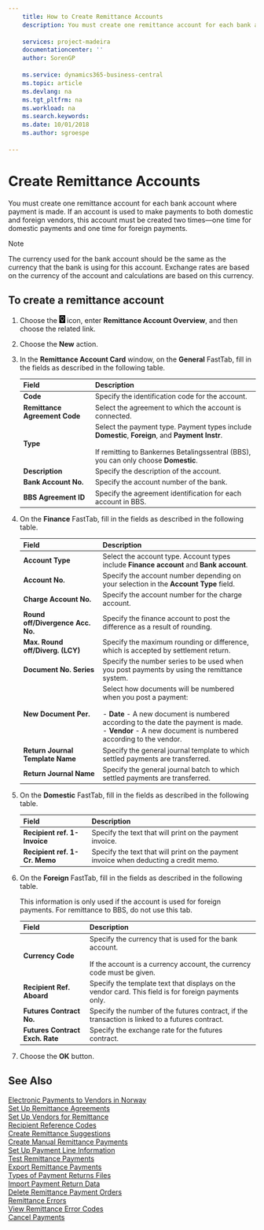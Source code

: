 ```yaml
---
    title: How to Create Remittance Accounts
    description: You must create one remittance account for each bank account where payment is made.

    services: project-madeira 
    documentationcenter: ''
    author: SorenGP

    ms.service: dynamics365-business-central
    ms.topic: article
    ms.devlang: na
    ms.tgt_pltfrm: na
    ms.workload: na
    ms.search.keywords:
    ms.date: 10/01/2018
    ms.author: sgroespe

---
```

# Create Remittance Accounts
You must create one remittance account for each bank account where payment is made. If an account is used to make payments to both domestic and foreign vendors, this account must be created two times—one time for domestic payments and one time for foreign payments.  

> [!NOTE]  
>  The currency used for the bank account should be the same as the currency that the bank is using for this account. Exchange rates are based on the currency of the account and calculations are based on this currency.  

## To create a remittance account  

1.  Choose the ![Search for Page or Report](../../media/ui-search/search_small.png "Search for Page or Report icon") icon, enter **Remittance Account Overview**, and then choose the related link.  
2.  Choose the **New** action.  
3.  In the **Remittance Account Card** window, on the **General** FastTab, fill in the fields as described in the following table.  

    |Field|Description|  
    |---------------------------------|---------------------------------------|  
    |**Code**|Specify the identification code for the account.|  
    |**Remittance Agreement Code**|Select the agreement to which the account is connected.|  
    |**Type**|Select the payment type. Payment types include **Domestic**, **Foreign**, and **Payment Instr**.<br /><br /> If remitting to Bankernes Betalingssentral (BBS), you can only choose **Domestic**.|  
    |**Description**|Specify the description of the account.|  
    |**Bank Account No.**|Specify the account number of the bank.|  
    |**BBS Agreement ID**|Specify the agreement identification for each account in BBS.|  

4.  On the **Finance** FastTab, fill in the fields as described in the following table.  

    |Field|Description|  
    |---------------------------------|---------------------------------------|  
    |**Account Type**|Select the account type. Account types include **Finance account** and **Bank account**.|  
    |**Account No.**|Specify the account number depending on your selection in the **Account Type** field.|  
    |**Charge Account No.**|Specify the account number for the charge account.|  
    |**Round off/Divergence Acc. No.**|Specify the finance account to post the difference as a result of rounding.|  
    |**Max. Round off/Diverg. (LCY)**|Specify the maximum rounding or difference, which is accepted by settlement return.|  
    |**Document No. Series**|Specify the number series to be used when you post payments by using the remittance system.|  
    |**New Document Per.**|Select how documents will be numbered when you post a payment:<br /><br /> -   **Date** - A new document is numbered according to the date the payment is made.<br />-   **Vendor** - A new document is numbered according to the vendor.|  
    |**Return Journal Template Name**|Specify the general journal template to which settled payments are transferred.|  
    |**Return Journal Name**|Specify the general journal batch to which settled payments are transferred.|  

5.  On the **Domestic** FastTab, fill in the fields as described in the following table.  

    |Field|Description|  
    |---------------------------------|---------------------------------------|  
    |**Recipient ref. 1- Invoice**|Specify the text that will print on the payment invoice.|  
    |**Recipient ref. 1- Cr. Memo**|Specify the text that will print on the payment invoice when deducting a credit memo.|  

6.  On the **Foreign** FastTab, fill in the fields as described in the following table.  

    This information is only used if the account is used for foreign payments. For remittance to BBS, do not use this tab.  

    |Field|Description|  
    |---------------------------------|---------------------------------------|  
    |**Currency Code**|Specify the currency that is used for the bank account.<br /><br /> If the account is a currency account, the currency code must be given.|  
    |**Recipient Ref. Aboard**|Specify the template text that displays on the vendor card. This field is for foreign payments only.|  
    |**Futures Contract No.**|Specify the number of the futures contract, if the transaction is linked to a futures contract.|  
    |**Futures Contract Exch. Rate**|Specify the exchange rate for the futures contract.|  

7.  Choose the **OK** button.  

## See Also  
 [Electronic Payments to Vendors in Norway](electronic-payments-to-vendors-in-norway.md)   
 [Set Up Remittance Agreements](how-to-set-up-remittance-agreements.md)   
 [Set Up Vendors for Remittance](how-to-set-up-vendors-for-remittance.md)   
 [Recipient Reference Codes](recipient-reference-codes.md)   
 [Create Remittance Suggestions](how-to-create-remittance-suggestions.md)   
 [Create Manual Remittance Payments](how-to-create-manual-remittance-payments.md)   
 [Set Up Payment Line Information](how-to-set-up-payment-line-information.md)   
 [Test Remittance Payments](how-to-test-remittance-payments.md)   
 [Export Remittance Payments](how-to-export-remittance-payments.md)   
 [Types of Payment Returns Files](types-of-payment-returns-files.md)   
 [Import Payment Return Data](how-to-import-payment-return-data.md)   
 [Delete Remittance Payment Orders](how-to-delete-remittance-payment-orders.md)   
 [Remittance Errors](remittance-errors.md)   
 [View Remittance Error Codes](how-to-view-remittance-error-codes.md)   
 [Cancel Payments](how-to-cancel-payments.md)

